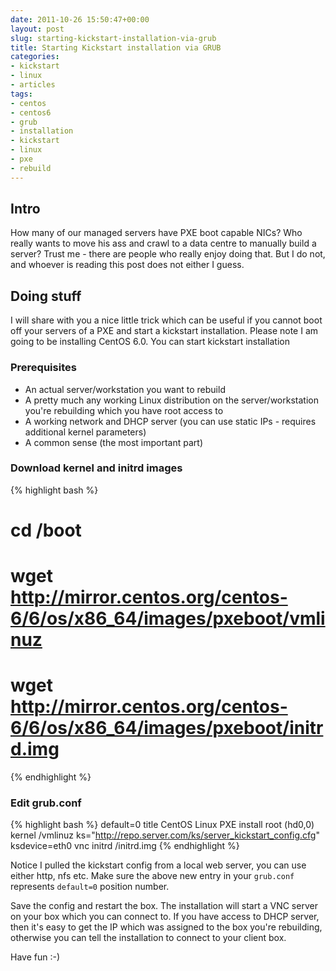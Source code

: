 ```yaml
---
date: 2011-10-26 15:50:47+00:00
layout: post
slug: starting-kickstart-installation-via-grub
title: Starting Kickstart installation via GRUB
categories:
- kickstart
- linux
- articles
tags:
- centos
- centos6
- grub
- installation
- kickstart
- linux
- pxe
- rebuild
---
```


## Intro

How many of our managed servers have PXE boot capable NICs? Who really wants to
move his ass and crawl to a data centre to manually build a server? Trust me -
there are people who really enjoy doing that. But I do not, and whoever is
reading this post does not either I guess.


## Doing stuff

I will share with you a nice little trick which can be useful if you cannot
boot off your servers of a PXE and start a kickstart installation. Please note
I am going to be installing CentOS 6.0. You can start kickstart installation


### Prerequisites
* An actual server/workstation you want to rebuild
* A pretty much any working Linux distribution on the server/workstation you're
  rebuilding which you have root access to
* A working network and DHCP server (you can use static IPs - requires
  additional kernel parameters)
* A common sense (the most important part)


### Download kernel and initrd images

{% highlight bash %}
# cd /boot
# wget http://mirror.centos.org/centos-6/6/os/x86_64/images/pxeboot/vmlinuz
# wget http://mirror.centos.org/centos-6/6/os/x86_64/images/pxeboot/initrd.img
{% endhighlight %}


### Edit grub.conf

{% highlight bash %}
default=0
title CentOS Linux PXE install
        root (hd0,0)
        kernel /vmlinuz ks="http://repo.server.com/ks/server_kickstart_config.cfg" ksdevice=eth0 vnc
        initrd /initrd.img
{% endhighlight %}

Notice I pulled the kickstart config from a local web server, you can use
either http, nfs etc. Make sure the above new entry in your `grub.conf`
represents `default=0` position number.

Save the config and restart the box. The installation will start a VNC server
on your box which you can connect to. If you have access to DHCP server, then
it's easy to get the IP which was assigned to the box you're rebuilding,
otherwise you can tell the installation to connect to your client box.

Have fun :-)
